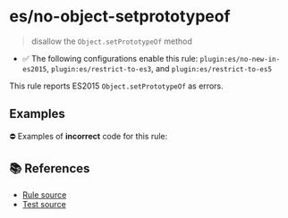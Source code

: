 # es/no-object-setprototypeof
> disallow the `Object.setPrototypeOf` method

- ✅ The following configurations enable this rule: `plugin:es/no-new-in-es2015`, `plugin:es/restrict-to-es3`, and `plugin:es/restrict-to-es5`

This rule reports ES2015 `Object.setPrototypeOf` as errors.

## Examples

⛔ Examples of **incorrect** code for this rule:

<eslint-playground type="bad" code="/*eslint es/no-object-setprototypeof: error */
Object.setPrototypeOf(obj, proto)
" />

## 📚 References

- [Rule source](https://github.com/mysticatea/eslint-plugin-es/blob/v4.0.0/lib/rules/no-object-setprototypeof.js)
- [Test source](https://github.com/mysticatea/eslint-plugin-es/blob/v4.0.0/tests/lib/rules/no-object-setprototypeof.js)
